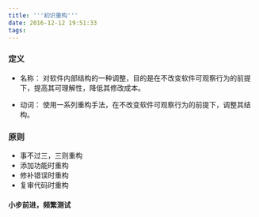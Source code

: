 ```yaml
---
title: '''初识重构'''
date: 2016-12-12 19:51:33
tags:
---
```


### 定义
* 名称：
对软件内部结构的一种调整，目的是在不改变软件可观察行为的前提下，提高其可理解性，降低其修改成本。

* 动词：
使用一系列重构手法，在不改变软件可观察行为的前提下，调整其结构。


### 原则

* 事不过三，三则重构
* 添加功能时重构
* 修补错误时重构
* 复审代码时重构

#### 小步前进，频繁测试

